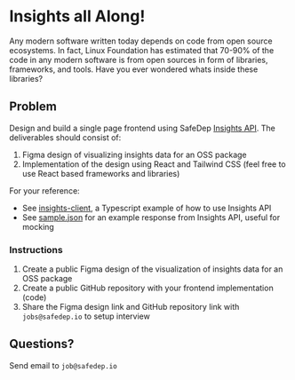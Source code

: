 # Insights all Along!

Any modern software written today depends on code from open source ecosystems.
In fact, Linux Foundation has estimated that 70-90% of the code in any modern
software is from open sources in form of libraries, frameworks, and tools. Have
you ever wondered whats inside these libraries?

## Problem

Design and build a single page frontend using SafeDep [Insights
API](https://docs.safedep.io/guides/insights-api-using-typescript). The
deliverables should consist of:

1. Figma design of visualizing insights data for an OSS package
2. Implementation of the design using React and Tailwind CSS (feel free to use
   React based frameworks and libraries)

For your reference:

- See [insights-client](./insights-client), a Typescript example of how to use Insights API
- See [sample.json](./sample.json) for an example response from Insights API, useful for mocking

### Instructions

1. Create a public Figma design of the visualization of insights data for an OSS package
2. Create a public GitHub repository with your frontend implementation (code)
3. Share the Figma design link and GitHub repository link with `jobs@safedep.io` to setup interview

## Questions?

Send email to `job@safedep.io`


